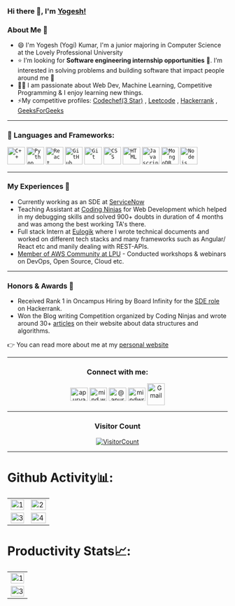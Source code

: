 ### Hi there 👋, I'm [Yogesh!](https://Yogi2103.github.io) 

### About Me 🚀
- :smile:  I'm Yogesh (Yogi) Kumar, I'm a junior majoring in Computer Science at the Lovely Professional University
- :star:  I’m looking for **Software engineering internship opportunities** :raising_hand:. I’m interested in solving problems and building software that impact people around me :raised_hands: 
- 👨‍💻  I am passionate about Web Dev, Machine Learning, Competitive Programming & I enjoy learning new things. </br>
- ⚡My competitive profiles: [Codechef(3 Star)](https://www.codechef.com/users/kabira_21) , [Leetcode](https://leetcode.com/Yogi2103/) , [Hackerrank](https://www.hackerrank.com/yogesh_baghel86?hr_r=1) , [GeeksForGeeks](https://auth.geeksforgeeks.org/user/yogesh11802384/profile)

<hr>

 ### 🔧 Languages and Frameworks:
<code><img width="40px" src="https://img.icons8.com/color/4x/c-plus-plus-logo.png" title="C++"/></code>
<code><img width="40px" src="https://img.icons8.com/color/4x/000000/python.png" title="Python"/></code>
<code><img width="40px" src="https://img.icons8.com/plasticine/100/000000/react.png" title="React"/></code>
<code><img width="40px" src="https://img.icons8.com/fluent/8x/github.png" title="GitHub"/></code>
<code><img width="40px" src="https://img.icons8.com/color/2x/git.png" title="Git"/></code>
<code><img width="40px" src="https://img.icons8.com/color/48/000000/css3.png" title="CSS"/></code>
<code><img width="40px" src="https://img.icons8.com/color/48/000000/html-5.png" title="HTML"/></code>
<code><img width="40px" src="https://img.icons8.com/color/48/000000/javascript.png" title="Javascript"/></code>
<code><img width="40px" src="https://img.icons8.com/color/8x/000000/mongodb.png" title="MongoDB"/></code>
<code><img width="40px" src="https://img.icons8.com/color/8x/000000/nodejs.png" title="Nodejs"/></code>

<hr>

### My Experiences 🙌
- Currently working as an SDE at [ServiceNow](https://www.servicenow.com/)
- Teaching Assistant at [Coding Ninjas](https://codingninjas.com) for Web Development which helped in my debugging skills and solved 900+ doubts in duration of 4 months and was among the best working TA's there.
- Full stack Intern at [Eulogik](https://eulogik.com/) where I wrote technical documents and worked on different tech stacks and many frameworks such as Angular/ React etc and manily dealing with REST-APIs.
- [Member of AWS Community at LPU](https://awscloudcommunitylpu.netlify.app/) - Conducted workshops & webinars on DevOps, Open Source, Cloud etc.

<hr>

### Honors & Awards 🏅
- Received Rank 1 in Oncampus Hiring by Board Infinity for the [SDE role](https://www.hackerrank.com/contests/board-infinity-hiring-challange/leaderboard) on Hackerrank.
- Won the Blog writing Competition organized by Coding Ninjas and wrote around 30+ [articles](https://www.codingninjas.com/blog/?s=yogesh+kumar) on their website about data structures and algorithms.

:point_right:  You can read more about me at my [personal website](https://yogi2103.github.io/)

<hr>

<h3 align="center">Connect with me:</h3>
<p align="center">
<a href="https://www.linkedin.com/in/yogesh-baghel" target="blank"><img align="center" src="https://raw.githubusercontent.com/rahuldkjain/github-profile-readme-generator/master/src/images/icons/Social/linked-in-alt.svg" alt="apurva866" height="30" width="40" /></a>
<a href="https://www.instagram.com/kabira_singh" target="blank"><img align="center" src="https://raw.githubusercontent.com/rahuldkjain/github-profile-readme-generator/master/src/images/icons/Social/instagram.svg" alt="mind.wrapper" height="30" width="40" /></a>
<a href="https://medium.com/@yogesh-baghel86" target="blank"><img align="center" src="https://raw.githubusercontent.com/rahuldkjain/github-profile-readme-generator/master/src/images/icons/Social/medium.svg" alt="@apurva866" height="30" width="40" /></a>
<a href="https://leetcode.com/Yogi2103" target="blank"><img align="center" src="https://raw.githubusercontent.com/rahuldkjain/github-profile-readme-generator/master/src/images/icons/Social/leet-code.svg" alt="mindwr4pper" height="30" width="40" /></a>
<a href="mailto:yogesh.baghel86@gmail.com"><img align="center" height="50" width="40" src="https://img.icons8.com/fluent/48/000000/gmail.png" title="Gmail"/></a>
 

<hr>

<h3 align="center">Visitor Count</h3>
<a align="center" href="https://profile-counter.glitch.me/{yogi2103}/count.svg">
  
  ![VisitorCount](https://profile-counter.glitch.me/{yogi2103}/count.svg)  
  
</a>

<hr>

 
 # Github Activity📊:

<table>
  <tr>
    <td><img src="https://github-readme-stats.vercel.app/api?username=yogi2103&theme=radical&show_icons=true"  display=block width=100% height=auto  alt="1" ></td>
    <td><img src="https://github-readme-stats.vercel.app/api/top-langs/?username=yogi2103&theme=radical&layout=compact&hide=Jupyter%20Notebook"  display=block width=100% height=auto  alt="2" ></td>
   </tr> 
   <tr>
      <td><img src="https://github-readme-streak-stats.herokuapp.com/?user=yogi2103&theme=tokyonight"  display=block width=100% height=auto alt="3" ></td>
     <td><img src="https://github-readme-stats.vercel.app/api/wakatime?username=mindwrapper&custom_title=Language%20Stats&layout=compact&theme=tokyonight" align="right" display=block width=100% height=auto  alt="4"  >
  </td>
  </tr>
</table>

# Productivity Stats📈:
<table>
  <tr>
    <td><img src="https://github-profile-summary-cards.vercel.app/api/cards/profile-details?username=yogi2103&theme=monokai"  display=block width=100% height=auto  alt="1" ></td>
   </tr> 
   <tr>
      <td><img src="https://activity-graph.herokuapp.com/graph?username=yogi2103&bg_color=1a1b27&color=be90f2&line=638fda&point=35aea1&area=true"  display=block width=100% height=auto alt="3" ></td>
  </td>
  </tr>
</table>
